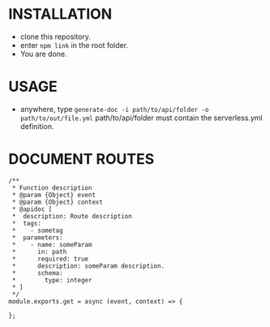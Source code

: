 # INSTALLATION
- clone this repository.
- enter `npm link` in the root folder.
- You are done.

# USAGE
- anywhere, type `generate-doc -i path/to/api/folder -o path/to/out/file.yml`
path/to/api/folder must contain the serverless.yml definition.

# DOCUMENT ROUTES
```
/**
 * Function description
 * @param {Object} event 
 * @param {Object} context 
 * @apidoc [
 *  description: Route description
 *  tags:
 *    - sometag
 *  parameters:
 *    - name: someParam
 *      in: path
 *      required: true
 *      description: someParam description.
 *      schema:
 *        type: integer
 * ]
 */
module.exports.get = async (event, context) => {

};
```
